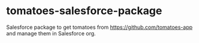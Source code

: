# tomatoes-salesforce-package
Salesforce package to get tomatoes from https://github.com/tomatoes-app and manage them in Salesforce org.
